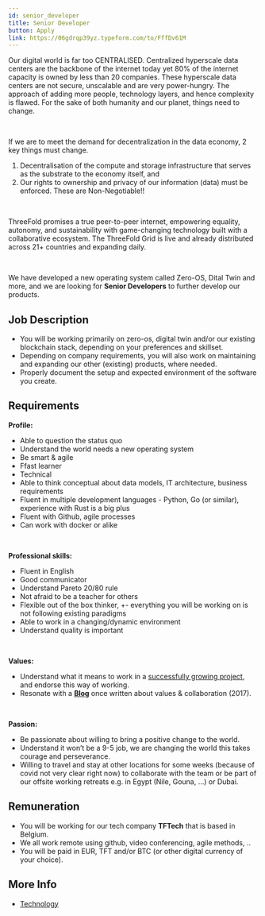 ```yaml
---
id: senior_developer
title: Senior Developer
button: Apply
link: https://06gdrqp39yz.typeform.com/to/FffDv61M
---
```


Our digital world is far too CENTRALISED. Centralized hyperscale data centers are the backbone of the internet today yet 80% of the internet capacity is owned by less than 20 companies. These hyperscale data centers are not secure, unscalable and are very power-hungry. The approach of adding more people, technology layers, and hence complexity is flawed. For the sake of both humanity and our planet, things need to change.

<br/>

If we are to meet the demand for decentralization in the data economy, 2 key things must change.
1. Decentralisation of the compute and storage infrastructure that serves as the substrate to the economy itself, and
2. Our rights to ownership and privacy of our information (data) must be enforced. These are Non-Negotiable!!

<br/>

ThreeFold promises a true peer-to-peer internet, empowering equality, autonomy, and sustainability with game-changing technology built with a collaborative ecosystem. The ThreeFold Grid is live and already distributed across 21+ countries and expanding daily.

<br/>

We have developed a new operating system called Zero-OS, Dital Twin and more, and we are looking for **Senior Developers** to further develop our products.


## Job Description

- You will be working primarily on zero-os, digital twin and/or our existing blockchain stack, depending on your preferences and skillset.
- Depending on company requirements, you will also work on maintaining and expanding our other (existing) products, where needed.
- Properly document the setup and expected environment of the software you create.

## Requirements

**Profile:**
- Able to question the status quo
- Understand the world needs a new operating system
- Be smart & agile
- Ffast learner
- Technical
- Able to think conceptual about data models, IT architecture, business requirements
- Fluent in multiple development languages - Python, Go (or similar), experience with Rust is a big plus
- Fluent with Github, agile processes
- Can work with docker or alike

<br/>

**Professional skills:**
- Fluent in English
- Good communicator
- Understand Pareto 20/80 rule
- Not afraid to be a teacher for others
- Flexible out of the box thinker, +- everything you will be working on is not following existing paradigms
- Able to work in a changing/dynamic environment
- Understand quality is important

<br/>

**Values:**
- Understand what it means to work in a [successfully growing project](https://threefold.io/info/threefold#/strategy__success), and endorse this way of working.
- Resonate with a [**Blog**]((https://wiki.threefold.io/#/threefold__kristof_build_a_better_world_values_collaboration)) once written about values & collaboration (2017).

<br/>

**Passion:**
- Be passionate about willing to bring a positive change to the world.
- Understand it won’t be a 9-5 job, we are changing the world this takes courage and perseverance.
- Willing to travel and stay at other locations for some weeks (because of covid not very clear right now) to collaborate with the team or be part of our offsite working retreats e.g. in Egypt (Nile, Gouna, …) or Dubai.

## Remuneration

- You will be working for our tech company **TFTech** that is based in Belgium.
- We all work remote using github, video conferencing, agile methods, ..
- You will be paid in EUR, TFT and/or BTC (or other digital currency of your choice).

## More Info

- [Technology](https://threefold.io/info/threefold#/internet4__technology)


